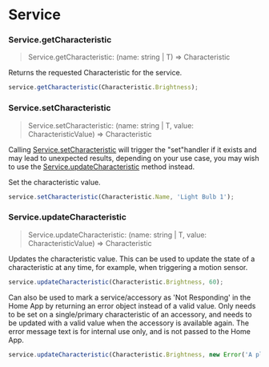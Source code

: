 # Service

### Service.getCharacteristic
> Service.getCharacteristic: (name: string | T) => Characteristic

Returns the requested Characteristic for the service.

```js
service.getCharacteristic(Characteristic.Brightness);
```

### Service.setCharacteristic
> Service.setCharacteristic: (name: string | T, value: CharacteristicValue) => Characteristic

<div class="alert alert-primary" role="alert">
  Calling <a href="/#/api/service#servicesetcharacteristic">Service.setCharacteristic</a> will trigger the "set"handler if it exists and may lead to unexpected results, depending on your use case, you may wish to use the 
  <a href="/#/api/service#serviceupdatecharacteristic">Service.updateCharacteristic</a> method instead.
</div>

Set the characteristic value.

```js
service.setCharacteristic(Characteristic.Name, 'Light Bulb 1');
```

### Service.updateCharacteristic
> Service.updateCharacteristic: (name: string | T, value: CharacteristicValue) => Characteristic

Updates the characteristic value. This can be used to update the state of a characteristic at any time, for example, when triggering a motion sensor.

```js
service.updateCharacteristic(Characteristic.Brightness, 60);
```

Can also be used to mark a service/accessory as 'Not Responding' in the Home App by returning an error object instead of a valid value.  Only needs to be set on a single/primary characteristic of an accessory, and needs to be updated with a valid value when the accessory is available again.  The error message text is for internal use only, and is not passed to the Home App. 

```js
service.updateCharacteristic(Characteristic.Brightness, new Error('A placeholder error object'));
```
